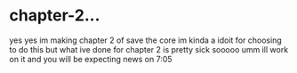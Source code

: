 # chapter-2...
yes yes im making chapter 2 of save the core im kinda a idoit for choosing to do this but what ive done for chapter 2 is pretty sick sooooo umm ill work on it and you will be expecting news on 7:05
